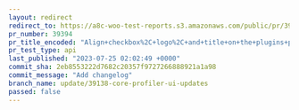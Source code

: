 ```yaml
---
layout: redirect
redirect_to: https://a8c-woo-test-reports.s3.amazonaws.com/public/pr/39394/api/index.html
pr_number: 39394
pr_title_encoded: "Align+checkbox%2C+logo%2C+and+title+on+the+plugins+page+%28core+profiler%29"
pr_test_type: api
last_published: "2023-07-25 02:02:49 +0000"
commit_sha: 2eb8553222d7682c20357f9727266888921a1a98
commit_message: "Add changelog"
branch_name: update/39138-core-profiler-ui-updates
passed: false
---
```

